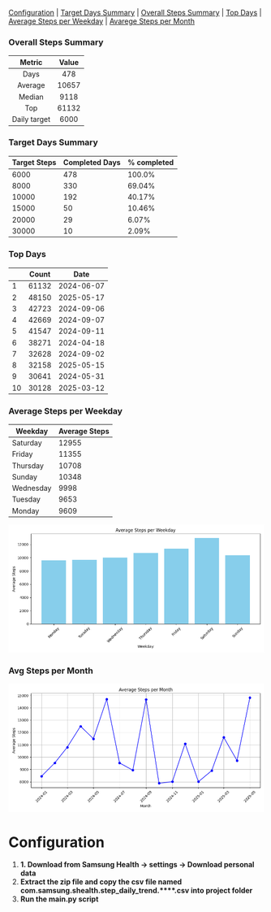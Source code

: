 [Configuration](#configuration) |
[Target Days Summary](#target-days-summary) |
[Overall Steps Summary](#overall-steps-summary) |
[Top Days](#top-days) |
[Average Steps per Weekday](#average-steps-per-weekday) |
[Avarege Steps per Month](#average-steps-per-month)


 ### Overall Steps Summary

|     Metric          |   Value     |
|:------------------:|:-----------:|
| Days               |   478    |
| Average      |   10657     |
| Median       |   9118     |
| Top           |  61132     |
| Daily target           |  6000    |

 ### Target Days Summary

| Target Steps | Completed Days | % completed    |
|--------------|----------------|-------|
| 6000         | 478           | 100.0% |
| 8000         | 330           | 69.04% |
| 10000         | 192           | 40.17% |
| 15000         | 50           | 10.46% |
| 20000         | 29           | 6.07% |
| 30000         | 10           | 2.09% |

### Top Days

|   | Count | Date |
|---|--------------|------|
| 1 | 61132 | 2024-06-07 |
| 2 | 48150 | 2025-05-17 |
| 3 | 42723 | 2024-09-06 |
| 4 | 42669 | 2024-09-07 |
| 5 | 41547 | 2024-09-11 |
| 6 | 38271 | 2024-04-18 |
| 7 | 32628 | 2024-09-02 |
| 8 | 32158 | 2025-05-15 |
| 9 | 30641 | 2024-05-31 |
| 10 | 30128 | 2025-03-12 |

### Average Steps per Weekday

| Weekday   | Average Steps |
|-----------|----------------|
| Saturday | 12955 |
| Friday | 11355 |
| Thursday | 10708 |
| Sunday | 10348 |
| Wednesday | 9998 |
| Tuesday | 9653 |
| Monday | 9609 |

![Average Steps per Weekday](avg_steps_per_weekday.png)

### Avg Steps per Month

![Average Steps per Month](avg_steps_per_month.png)

# Configuration
1. **1. Download from Samsung Health -> settings -> Download personal data**
2. **Extract the zip file and copy the csv file named com.samsung.shealth.step_daily_trend.****.csv into project folder**
3. **Run the main.py script**
